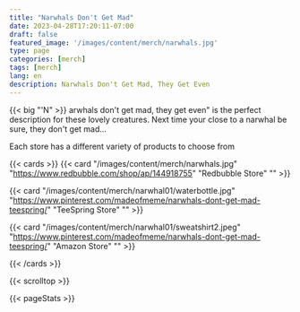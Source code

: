 ```yaml
---
title: "Narwhals Don't Get Mad"
date: 2023-04-28T17:20:11-07:00
draft: false
featured_image: '/images/content/merch/narwhals.jpg'
type: page
categories: [merch]
tags: [merch]
lang: en
description: Narwhals Don't Get Mad, They Get Even
---
```


{{< big "'N" >}} arwhals don't get mad, they get even" is the perfect description for these lovely creatures. Next time your close to a
narwhal be sure, they don't get mad...

Each store has a different variety of products to choose from

{{< cards >}}
  {{< card
  "/images/content/merch/narwhals.jpg"
  "https://www.redbubble.com/shop/ap/144918755"
  "Redbubble Store"
  "" >}}

  {{< card
  "/images/content/merch/narwhal01/waterbottle.jpg"
  "https://www.pinterest.com/madeofmeme/narwhals-dont-get-mad-teespring/"
  "TeeSpring Store"
  "" >}}

  {{< card
  "/images/content/merch/narwhal01/sweatshirt2.jpeg"
  "https://www.pinterest.com/madeofmeme/narwhals-dont-get-mad-teespring/"
  "Amazon Store"
  "" >}}

{{< /cards >}}

{{< scrolltop >}}

{{< pageStats >}}
